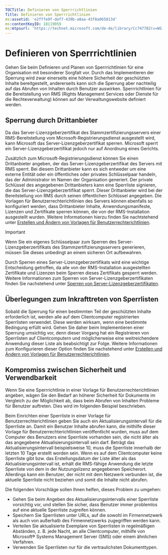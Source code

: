 ```yaml
---
TOCTitle: Definieren von Sperrrichtlinien
Title: Definieren von Sperrrichtlinien
ms:assetid: 'e2fffe9f-def7-439b-a8aa-43f8a065813d'
ms:contentKeyID: 18119059
ms:mtpsurl: 'https://technet.microsoft.com/de-de/library/Cc747782(v=WS.10)'
---
```


Definieren von Sperrrichtlinien
===============================

Gehen Sie beim Definieren und Planen von Sperrrichtlinien für eine Organisation mit besonderer Sorgfalt vor. Durch das Implementieren der Sperrung wird zwar einerseits eine höhere Sicherheit der geschützten Inhalte bereitgestellt, andererseits kann sich die Sperrung aber nachteilig auf das Abrufen von Inhalten durch Benutzer auswirken. Sperrrichtlinien für die Bereitstellung von RMS (Rights Management Services oder Dienste für die Rechteverwaltung) können auf der Verwaltungswebsite definiert werden.

Sperrung durch Drittanbieter
----------------------------

Da das Server-Lizenzgeberzertifikat des Stammzertifizierungsservers einer RMS-Bereitstellung vom Microsoft-Registrierungsdienst ausgestellt wird, kann Microsoft das Server-Lizenzgeberzertifikat sperren. Microsoft sperrt ein Server-Lizenzgeberzertifikat jedoch nur auf Anordnung eines Gerichts.

Zusätzlich zum Microsoft-Registrierungsdienst können Sie einen Drittanbieter angeben, der das Server-Lizenzgeberzertifikat des Servers mit RMS sperrt. Bei diesem Drittanbieter kann es sich entweder um eine externe Entität oder ein öffentliches oder privates Schlüsselpaar handeln, das der Administrator im Namen der Organisation generiert. Der private Schlüssel des angegebenen Drittanbieters kann eine Sperrliste signieren, die das Server-Lizenzgeberzertifikat sperrt. Dieser Drittanbieter wird bei der Bereitstellung von RMS durch seinen öffentlichen Schlüssel angegeben. Die Vorlagen für Benutzerrechterichtlinien des Servers können ebenfalls so konfiguriert werden, dass Drittanbieter Inhalte, Anwendungsmanifeste, Lizenzen und Zertifikate sperren können, die von der RMS-Installation ausgestellt wurden. Weitere Informationen hierzu finden Sie nachtstehend unter [Erstellen und Ändern von Vorlagen für Benutzerrechterichtlinien](https://technet.microsoft.com/6014176f-ef71-4d29-b3e3-da129c18563d).

> [!IMPORTANT]
> Wenn Sie ein eigenes Schlüsselpaar zum Sperren des Server-Lizenzgeberzertifikats des Stammzertifizierungsservers generieren, müssen Sie dieses unbedingt an einem sicheren Ort aufbewahren. 

Durch Sperren eines Server-Lizenzgeberzertifikats wird eine wichtige Entscheidung getroffen, da alle von der RMS-Installation ausgestellten Zertifikate und Lizenzen beim Sperren dieses Zertifikats gesperrt werden. Weitere Informationen zum Sperren von Server-Lizenzgeberzertifikaten finden Sie nachstehend unter [Sperren von Server-Lizenzgeberzertifikaten](https://technet.microsoft.com/8020861d-d196-4431-8282-044675ef5616).

Überlegungen zum Inkrafttreten von Sperrlisten
----------------------------------------------

Sobald die Sperrung für einen bestimmten Teil der geschützten Inhalte erforderlich ist, werden alle auf dem Clientcomputer registrierten Sperrlisten verwendet. Diese werden wirksam, wenn eine bestimmte Bedingung erfüllt wird. Gehen Sie daher beim Implementieren einer Sperrung umsichtig vor, denn dieser Vorgang hat ein Registrieren von Sperrlisten auf Clientcomputern und möglicherweise eine weitreichendere Anwendung dieser Liste als beabsichtigt zur Folge. Weitere Informationen zum Konfigurieren dieser Option finden Sie nachstehend unter [Erstellen und Ändern von Vorlagen für Benutzerrechterichtlinien](https://technet.microsoft.com/6014176f-ef71-4d29-b3e3-da129c18563d).

Kompromiss zwischen Sicherheit und Verwendbarkeit
-------------------------------------------------

Wenn Sie eine Sperrrichtlinie in einer Vorlage für Benutzerrechterichtlinien angeben, wägen Sie den Bedarf an höherer Sicherheit für Dokumente im Vergleich zu der Möglichkeit ab, dass beim Abrufen von Inhalten Probleme für Benutzer auftreten. Dies wird im folgenden Beispiel beschrieben.

Beim Einrichten einer Sperrliste in einer Vorlage für Benutzerrechterichtlinien geben Sie auch ein Aktualisierungsintervall für die Sperrliste an. Damit ein Benutzer Inhalte abrufen kann, die mithilfe dieser Vorlage für Benutzerrechterichtlinien veröffentlicht wurden, muss auf dem Computer des Benutzers eine Sperrliste vorhanden sein, die nicht älter als das angegebene Aktualisierungsintervall sein darf. Beträgt das Aktualisierungsintervall beispielsweise 10, muss die Sperrliste innerhalb der letzten 10 Tage erstellt worden sein. Wenn es auf dem Clientcomputer keine Sperrliste gibt bzw. das Erstellungsdatum der Liste älter als das Aktualisierungsintervall ist, erhält die RMS-fähige Anwendung die letzte Sperrliste von dem in der Nutzungslizenz angegebenen Speicherort. Allerdings kann ein Benutzer, der nicht mit dem Netzwerk verbunden ist, die aktuelle Sperrliste nicht beziehen und somit die Inhalte nicht abrufen.

Die folgenden Vorschläge sollen Ihnen helfen, dieses Problem zu umgehen:

-   Gehen Sie beim Angeben des Aktualisierungsintervalls einer Sperrliste vorsichtig vor, und stellen Sie sicher, dass Benutzer immer problemlos auf eine aktuelle Sperrliste zugreifen können.
-   Speichern Sie Sperrlisten unter URLs, auf die sowohl im Firmennetzwerk als auch von außerhalb des Firmennetzwerks zugegriffen werden kann.
-   Verteilen Sie aktualisierte Exemplare von Sperrlisten in regelmäßigen Abständen, z. B. jede Nacht, an alle Clientcomputer, mithilfe von Microsoft® Systems Management Server (SMS) oder einem ähnlichen Verfahren.
-   Verwenden Sie Sperrlisten nur für die vertraulichsten Dokumenttypen.